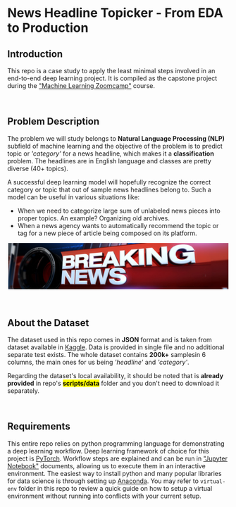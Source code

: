 # News Headline Topicker - From EDA to Production

## Introduction

This repo is a case study to apply the least minimal steps involved in an end-to-end deep learning project. It is compiled as the capstone project during the ["Machine Learning Zoomcamp"](https://datatalks.club/courses/2021-winter-ml-zoomcamp.html) course.

<br>

## Problem Description

The problem we will study belongs to __Natural Language Processing (NLP)__ subfield of machine learning and the objective of the problem is to predict topic or _'category'_ for a news headline, which makes it a __classification__ problem. The headlines are in English language and classes are pretty diverse (40+ topics).

A successful deep learning model will hopefully recognize the correct category or topic that out of sample news headlines belong to. Such a model can be useful in various situations like:

- When we need to categorize large sum of unlabeled news pieces into proper topics. An example? Organizing old archives.
- When a news agency wants to automatically recommend the topic or tag for a new piece of article being composed on its platform.

<p align="center">
    <img src="./assets/dataset-cover.jpg" width="500" />
</p>

<br>

## About the Dataset

The dataset used in this repo comes in __JSON__ format and is taken from dataset available in [Kaggle](https://www.kaggle.com/rmisra/news-category-dataset). Data is provided in single file and no additional separate test exists. The whole dataset contains __200k+__ samplesin 6 columns, the main ones for us being _'headline'_ and _'category'_.

Regarding the dataset's local availability, it should be noted that is __already provided__ in repo's <mark>__scripts/data__</mark> folder and you don't need to download it separately.

<br>

## Requirements

This entire repo relies on python programming language for demonstrating a deep learning workflow. Deep learning framework of choice for this project is [PyTorch](https://pytorch.org/). Workflow steps are explained and can be run in ["Jupyter Notebook"](https://jupyter.org) documents, allowing us to execute them in an interactive environment. The easiest way to install python and many popular libraries for data science is through setting up [Anaconda](https://www.anaconda.com). You may refer to ``virtual-env`` folder in this repo to review a quick guide on how to setup a virtual environment without running into conflicts with your current setup.

